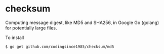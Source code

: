 checksum
========

Computing message digest, like MD5 and SHA256, in Google Go (golang) for potentially large files.

To install

`$ go get github.com/codingsince1985/checksum/md5`
